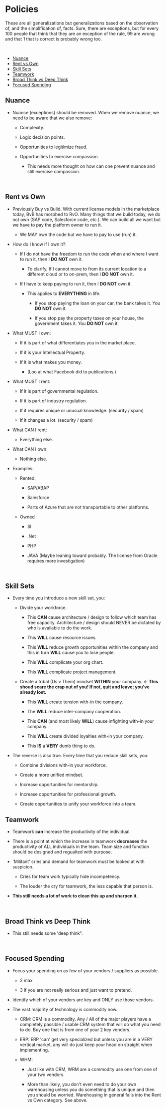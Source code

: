 ﻿# Policies

These are all generalizations but generalizations based on the observation of, and the simplification of, facts. Sure, there are exceptions, but for every 100 people that think that they are an exception of the rule, 99 are wrong and that 1 that is correct is probably wrong too.

 
 * [Nuance](#nuance)
 * [Rent vs Own](#rent-vs-own)
 * [Skill Sets](#skill-sets)
 * [Teamwork](#teamwork)
 * [Broad Think vs Deep Think](#broad-think-vs-deep-think)
 * [Focused Spending](#focused-spending)
 
 

## Nuance

-   Nuance (exceptions) should be removed. When we remove nuance, we need to be aware that we also remove:

    -   Complexity.

    -   Logic decision points.

    -   Opportunities to legitimize fraud.

    -   Opportunities to exercise compassion.

        -   This needs more thought on how can one prevent nuance and still exercise compassion.

 

## Rent vs Own

-   Previously Buy vs Build. With current license models in the marketplace today, BvB has morphed to RvO. Many things that we build today, we do not own (SAP code, Salesforce code, etc.). We can build all we want but we have to pay the platform owner to run it.

    -   We MAY own the code but we have to pay to use (run) it.

-   How do I know if I own it?:

    -   If I do not have the freedom to run the code when and where I want to run it, then I **DO NOT** own it.

        -   To clarify, If I cannot move to from its current location to a different cloud or to on-prem, then I **DO NOT** own it.

    -   If I have to keep paying to run it, then I **DO NOT** own it.

        -   This applies to **EVERYTHING** in life.

            -   If you stop paying the loan on your car, the bank takes it. You **DO NOT** own it.

            -   If you stop pay the property taxes on your house, the government takes it. You **DO NOT** own it.

-   What MUST I own:

    -   If it is part of what differentiates you in the market place.

    -   If it is your Intellectual Property.

    -   If it is what makes you money.

        -   (Loo at what Facebook did to publications.)

-   What MUST I rent:

    -   If it is part of governmental regulation.

    -   If it is part of industry regulation.

    -   If it requires unique or unusual knowledge. (security / spam)

    -   If it changes a lot. (security / spam)

-   What CAN I rent:

    -   Everything else.

-   What CAN I own:

    -   Nothing else.

-   Examples:

    -   Rented:

        -   SAP/ABAP

        -   Salesforce

        -   Parts of Azure that are not transportable to other platforms.

    -   Owned

        -   SI

        -   .Net

        -   PHP

        -   JAVA (Maybe leaning toward probably. The license from Oracle requires more investigation)

 

## Skill Sets

-   Every time you introduce a new skill set, you:

    -   Divide your workforce.

        -   This **CAN** cause architecture / design to follow which team has free capacity. Architecture / design should NEVER be dictated by who is available to do the work.

        -   This **WILL** cause resource issues.

        -   This **WILL** reduce growth opportunities within the company and this in turn **WILL** cause you to lose people.

        -   This **WILL** complicate your org chart.

        -   This **WILL** complicate project management.

    -   Create a tribal (Us v Them) mindset **WITHIN** your company. **<- This shoud scare the crap out of you! If not, quit and leave; you've already lost.**

        -   This **WILL** create tension with-in the company.

        -   The **WILL** reduce inter-company cooperation.

        -   This **CAN** (and most likely **WILL**) cause infighting with-in your company.

        -   This **WILL** create divided loyalties with-in your company.

        -   This **IS** a **VERY** dumb thing to do.

-   The reverse is also true. Every time that you reduce skill sets, you:

    -   Combine divisions with-in your workforce.

    -   Create a more unified mindset.

    -   Increase opportunities for mentorship.

    -   Increase opportunities for professional growth.
    -   Create opportunities to unify your workforce into a team.

## Teamwork

-   Teamwork **can** increase the productivity of the individual.

-   There is a point at which the increase in teamwork **decreases** the productivity of ALL individuals in the team. Team size and function should be designed and regualted with purpose.

-   'Militant' cries and demand for teamwork must be looked at with suspicion.
    -   Cries for team work typically hide incompetency.

    -   The louder the cry for teamwork, the less capable that person is.

-   **This still needs a lot of work to clean this up and sharpen it.**

 

## Broad Think vs Deep Think

-   This still needs some 'deep think".

 

## Focused Spending

-   Focus your spending on as few of your vendors / suppliers as possible.

    -   2 max

    -   3 if you are not really serious and just want to pretend.

-   Identify which of your vendors are key and ONLY use those vendors.

-   The vast majority of technology is commodity now.

    -   CRM: CRM is a commodity. Any / All of the major players have a completely passible / usable CRM system that will do what you need to do. Buy one that is from one of your 2 key vendors.

    -   ERP: ERP 'can' get very specialized but unless you are in a VERY vertical market, any will do just keep your head on straight when implementing.

    -   WHM:

        -   Just like with CRM, WRM are a commodity use one from one of your two vendors.

        -   More than likely, you don't even need to do your own warehousing unless you do something that is unique and then you should be worried. Warehousing in general falls into the Rent vs Own category. See above.

